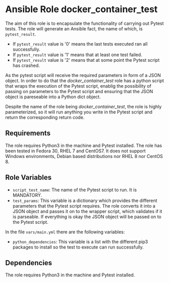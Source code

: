 Ansible Role docker_container_test 
=========

The aim of this role is to encapsulate the functionality of carrying out Pytest tests. The role will generate an Ansible fact, the name of which, is `pytest_result`.
- If `pytest_result` value is '0' means the last tests executed ran all successfully.
- If `pytest_result` value is '1' means that at least one test failed. 
- If `pytest_result` value is '2' means that at some point the Pytest script has crashed.

As the pytest script will receive the required parameters in form of a JSON object. In order to do that the _docker_container_test_ role has a python script that wraps the execution of the Pytest script, enablig the possibility of passing on parameters to the Pytest script and ensuring that the JSON object is pareseable into a Python dict object.

Despite the name of the role being _docker_container_test_, the role is highly parameterized, so it will run anything you write in the Pytest script and return the corresponding return code.

Requirements
------------

The role requires Python3 in the machine and Pytest installed. 
The role has been tested in Fedora 30, RHEL 7 and CentOS7. It does not support Windows environments, Debian based distributions nor RHEL 8 nor CentOS 8.

Role Variables
--------------
- `script_test_name`: The name of the Pytest script to run. It is MANDATORY.
- `test_params`: This variable is a dictionary which provides the different parameters that the Pytest script requires. The role converts it into a JSON object and passes it on to the wrapper script, which validates if it is parseable. If everything is okay the JSON object will be passed on to the Pytest script.

In the file `vars/main.yml` there are the following variables:
- `python_dependencies`: This variable is a list with the different pip3 packages to install so the test to execute can run successfully.

Dependencies
------------
The role requires Python3 in the machine and Pytest installed. 
